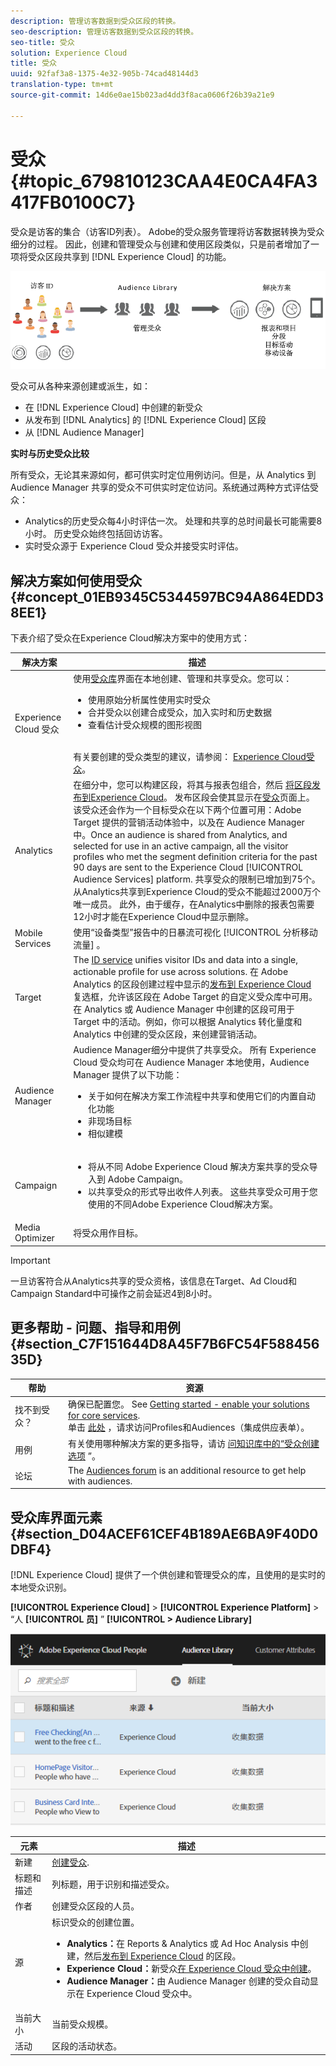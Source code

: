 ```yaml
---
description: 管理访客数据到受众区段的转换。
seo-description: 管理访客数据到受众区段的转换。
seo-title: 受众
solution: Experience Cloud
title: 受众
uuid: 92faf3a8-1375-4e32-905b-74cad48144d3
translation-type: tm+mt
source-git-commit: 14d6e0ae15b023ad4dd3f8aca0606f26b39a21e9

---
```



# 受众{#topic_679810123CAA4E0CA4FA3417FB0100C7}

受众是访客的集合（访客ID列表）。 Adobe的受众服务管理将访客数据转换为受众细分的过程。 因此，创建和管理受众与创建和使用区段类似，只是前者增加了一项将受众区段共享到 [!DNL Experience Cloud] 的功能。

![](assets/audiences.png)

受众可从各种来源创建或派生，如：

* 在 [!DNL Experience Cloud] 中创建的新受众
* 从发布到 [!DNL Analytics] 的 [!DNL Experience Cloud] 区段
* 从 [!DNL Audience Manager]

**实时与历史受众比较**

所有受众，无论其来源如何，都可供实时定位用例访问。但是，从 Analytics 到 Audience Manager 共享的受众不可供实时定位访问。系统通过两种方式评估受众：

* Analytics的历史受众每4小时评估一次。 处理和共享的总时间最长可能需要8小时。  历史受众始终包括回访访客。
* 实时受众源于 Experience Cloud 受众并接受实时评估。

## 解决方案如何使用受众 {#concept_01EB9345C5344597BC94A864EDD38EE1}

下表介绍了受众在Experience Cloud解决方案中的使用方式：

| 解决方案 | 描述 |
|--- |--- |
| Experience Cloud 受众 | 使用[受众库](../audience-library/audience-library.md)界面在本地创建、管理和共享受众。您可以：<ul><li>使用原始分析属性使用实时受众</li><li>合并受众以创建合成受众，加入实时和历史数据</li><li>查看估计受众规模的图形视图</li></ul><br>有关要创建的受众类型的建议，请参阅： [Experience Cloud受众](https://helpx.adobe.com/marketing-cloud-core/kb/People/Audience-Creation-Options.html)。 |
| Analytics | 在细分中，您可以构建区段，将其与报表包组合，然后 [将区段发布到Experience Cloud](../audience-library/audience-library.md)。 发布区段会使其显示在[受众](../audience-library/audience-library.md)页面上。该受众还会作为一个目标受众在以下两个位置可用：Adobe Target 提供的营销活动体验中，以及在 Audience Manager 中。Once an audience is shared from Analytics, and selected for use in an active campaign, all the visitor profiles who met the segment definition criteria for the past 90 days are sent to the Experience Cloud [!UICONTROL Audience Services] platform. 共享受众的限制已增加到75个。 从Analytics共享到Experience Cloud的受众不能超过2000万个唯一成员。 此外，由于缓存，在Analytics中删除的报表包需要12小时才能在Experience Cloud中显示删除。 |
| Mobile Services | 使用“设备类型”报告中的日暴流可视化 [!UICONTROL 分析移动流量] 。 |
| Target | The [ID service](https://docs.adobe.com/content/help/en/id-service/using/home.html) unifies visitor IDs and data into a single, actionable profile for use across solutions. 在 Adobe Analytics 的区段创建过程中显示的[发布到 Experience Cloud](../audience-library/audience-library.md) 复选框，允许该区段在 Adobe Target 的自定义受众库中可用。在 Analytics 或 Audience Manager 中创建的区段可用于 Target 中的活动。例如，你可以根据 Analytics 转化量度和 Analytics 中创建的受众区段，来创建营销活动。 |
| Audience Manager | Audience Manager细分中提供了共享受众。 所有 Experience Cloud 受众均可在 Audience Manager 本地使用，Audience Manager 提供了以下功能：<ul><li>关于如何在解决方案工作流程中共享和使用它们的内置自动化功能</li><li>非现场目标</li><li>相似建模</li></ul> |
| Campaign | <ul><li>将从不同 Adobe Experience Cloud 解决方案共享的受众导入到 Adobe Campaign。</li><li>以共享受众的形式导出收件人列表。 这些共享受众可用于您使用的不同Adobe Experience Cloud解决方案。</li></ul> |
| Media Optimizer | 将受众用作目标。 |

>[!IMPORTANT]
>
>一旦访客符合从Analytics共享的受众资格，该信息在Target、Ad Cloud和Campaign Standard中可操作之前会延迟4到8小时。

## 更多帮助 - 问题、指导和用例 {#section_C7F151644D8A45F7B6FC54F58845635D}

| 帮助 | 资源 |
|--- |--- |
| 找不到受众？ | 确保已配置您。 See [Getting started - enable your solutions for core services](../core-services/core-services.md).<br>单击 [此处](https://www.adobe.com/go/audiences) ，请求访问Profiles和Audiences（集成供应表单）。 |
| 用例 | 有关使用哪种解决方案的更多指导，请访 [问知识库中的“受众创建选项](https://helpx.adobe.com/marketing-cloud-core/kb/People/Audience-Creation-Options.html) ”。 |
| 论坛 | The [Audiences forum](https://forums.adobe.com/community/experience-cloud/platform/core-services/people-service/audiences) is an additional resource to get help with audiences. |

## 受众库界面元素 {#section_D04ACEF61CEF4B189AE6BA9F40D0DBF4}

[!DNL Experience Cloud] 提供了一个供创建和管理受众的库，且使用的是实时的本地受众识别。

**[!UICONTROL Experience Cloud]** > **[!UICONTROL Experience Platform]** > “人 **[!UICONTROL 员]** ” **[!UICONTROL > Audience Library]**

![](assets/audience_library.png)

| 元素 | 描述 |
|--- |--- |
| 新建 | [创建受众](../audience-library/audience-library.md). |
| 标题和描述 | 列标题，用于识别和描述受众。 |
| 作者 | 创建受众区段的人员。 |
| 源 | 标识受众的创建位置。<ul><li>**Analytics：**&#x200B;在 Reports &amp; Analytics 或 Ad Hoc Analysis 中创建，然后[发布到 Experience Cloud](../audience-library/audience-library.md) 的区段。</li><li>**Experience Cloud：**&#x200B;新受众[在 Experience Cloud 受众中创建](../audience-library/audience-library.md)。</li><li>**Audience Manager：**&#x200B;由 Audience Manager 创建的受众自动显示在 Experience Cloud 受众中。</li></ul> |
| 当前大小 | 当前受众规模。 |
| 活动 | 区段的活动状态。 |

